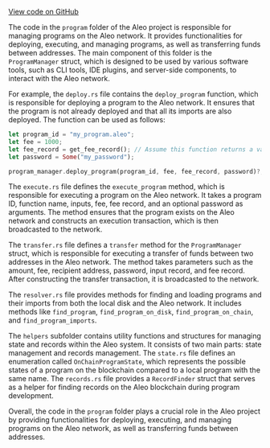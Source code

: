 [View code on GitHub](https://github.com/AleoHQ/aleo/.autodoc/docs/json/rust/src/program)

The code in the `program` folder of the Aleo project is responsible for managing programs on the Aleo network. It provides functionalities for deploying, executing, and managing programs, as well as transferring funds between addresses. The main component of this folder is the `ProgramManager` struct, which is designed to be used by various software tools, such as CLI tools, IDE plugins, and server-side components, to interact with the Aleo network.

For example, the `deploy.rs` file contains the `deploy_program` function, which is responsible for deploying a program to the Aleo network. It ensures that the program is not already deployed and that all its imports are also deployed. The function can be used as follows:

```rust
let program_id = "my_program.aleo";
let fee = 1000;
let fee_record = get_fee_record(); // Assume this function returns a valid fee record
let password = Some("my_password");

program_manager.deploy_program(program_id, fee, fee_record, password)?;
```

The `execute.rs` file defines the `execute_program` method, which is responsible for executing a program on the Aleo network. It takes a program ID, function name, inputs, fee, fee record, and an optional password as arguments. The method ensures that the program exists on the Aleo network and constructs an execution transaction, which is then broadcasted to the network.

The `transfer.rs` file defines a `transfer` method for the `ProgramManager` struct, which is responsible for executing a transfer of funds between two addresses in the Aleo network. The method takes parameters such as the amount, fee, recipient address, password, input record, and fee record. After constructing the transfer transaction, it is broadcasted to the network.

The `resolver.rs` file provides methods for finding and loading programs and their imports from both the local disk and the Aleo network. It includes methods like `find_program`, `find_program_on_disk`, `find_program_on_chain`, and `find_program_imports`.

The `helpers` subfolder contains utility functions and structures for managing state and records within the Aleo system. It consists of two main parts: state management and records management. The `state.rs` file defines an enumeration called `OnChainProgramState`, which represents the possible states of a program on the blockchain compared to a local program with the same name. The `records.rs` file provides a `RecordFinder` struct that serves as a helper for finding records on the Aleo blockchain during program development.

Overall, the code in the `program` folder plays a crucial role in the Aleo project by providing functionalities for deploying, executing, and managing programs on the Aleo network, as well as transferring funds between addresses.
